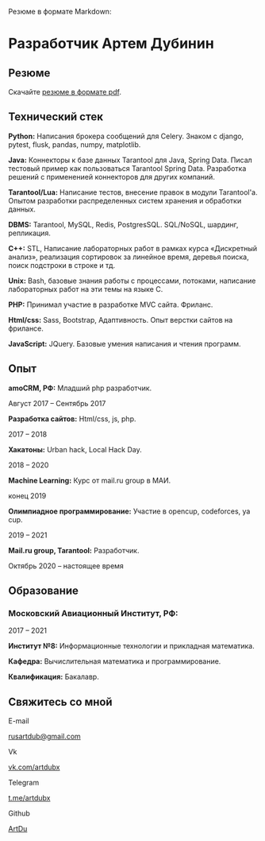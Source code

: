Резюме в формате Markdown:   

Разработчик Артем Дубинин
=================================

Резюме
------

Скачайте [резюме в формате pdf](cv_1_page.pdf).

Технический стек
----------------

**Python:** Написания брокера сообщений для Celery. Знаком с django, pytest, flusk, pandas, numpy, matplotlib.

**Java:** Коннекторы к базе данных Tarantool для Java, Spring Data. Писал тестовый пример как пользоваться Tarantool Spring Data. Разработка решений с примененией коннекторов для других компаний.

**Tarantool/Lua:** Написание тестов, внесение правок в модули Tarantool'а. Опытом разработки распределенных систем хранения и обработки данных.

**DBMS:** Tarantool, MySQL, Redis, PostgresSQL. SQL/NoSQL, шардинг, репликация.

**С++:** STL, Написание лабораторных работ в рамках курса «Дискретный анализ», реализация сортировок за линейное время, деревья поиска, поиск подстроки в строке и тд.

**Unix:** Bash, базовые знания работы с процессами, потоками, написание лабораторных работ на эти темы на языке C.

**PHP:** Принимал участие в разработке MVC сайта. Фриланс.

**Html/css:** Sass, Bootstrap, Адаптивность. Опыт верстки сайтов на фрилансе.

**JavaScript:** JQuery. Базовые умения написания и чтения программ.


Опыт
----

**amoCRM, РФ:** Младший php разработчик.

Август 2017 – Сентябрь 2017

**Разработка сайтов:** Html/css, js, php.

2017 – 2018

**Хакатоны:** Urban hack, Local Hack Day.

2018 – 2020

**Machine Learning:** Курс от mail.ru group в МАИ.

конец 2019

**Олимпиадное программирование:** Участие в opencup, codeforces, ya cup.

2019 – 2021

**Mail.ru group, Tarantool:** Разработчик.

Октябрь 2020 – настоящее время

Образование
-----------

### **Московский Авиационный Институт, РФ:**

2017 – 2021

**Институт №8:** Информационные технологии и прикладная математика.

**Кафедра:** Вычислительная математика и программирование.

**Квалификация:** Бакалавр.

Свяжитесь со мной
-----------------

E-mail

[rusartdub@gmail.com](mailto:rusartdub@gmail.com)

Vk

[vk.com/artdubx](http://vk.com/artdubx)

Telegram

[t.me/artdubx](https://t.me/artdubx)

Github

[ArtDu](https://github.com/artdu)
